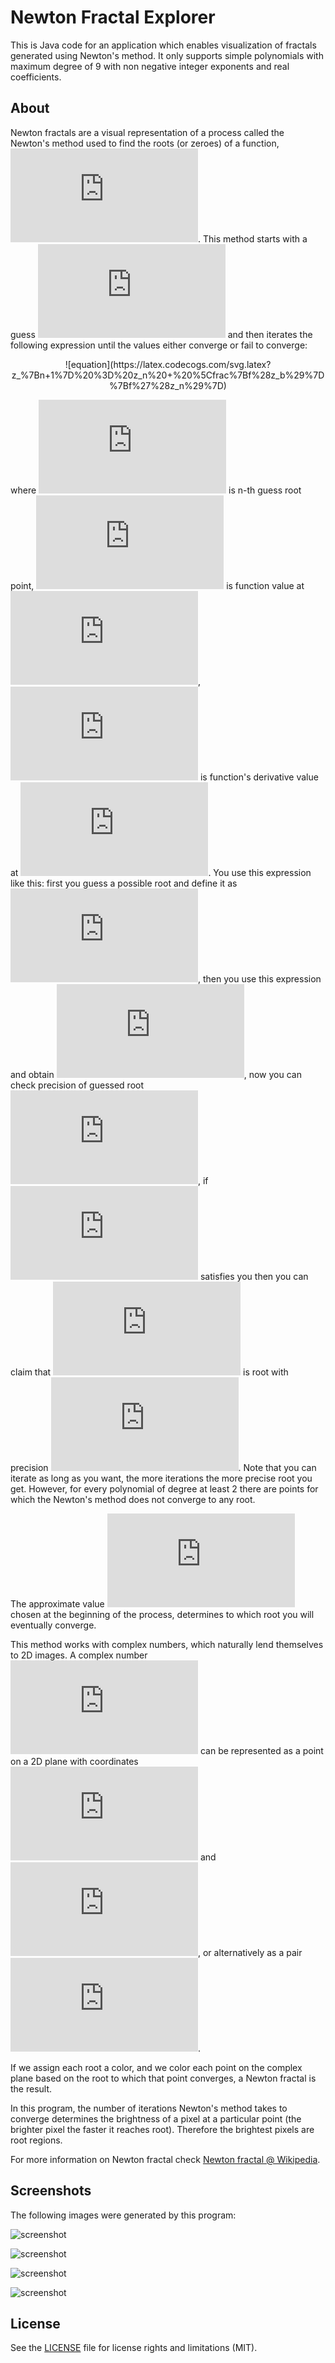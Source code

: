 
# Newton Fractal Explorer #

This is Java code for an application which enables visualization of fractals generated using Newton's method. It only supports simple polynomials with maximum degree of 9 with non negative integer exponents and real coefficients.

## About

Newton fractals are a visual representation of a process called the Newton's method used to find the roots (or zeroes) of a function, ![f(z_n)](https://latex.codecogs.com/svg.latex?f%28z_n%29).
This method starts with a guess ![z0](https://latex.codecogs.com/svg.latex?z_0) and then iterates the following expression until the values either converge or fail to converge:

<center>
![equation](https://latex.codecogs.com/svg.latex?z_%7Bn&plus;1%7D%20%3D%20z_n%20&plus;%20%5Cfrac%7Bf%28z_b%29%7D%7Bf%27%28z_n%29%7D)
</center>

where ![zn](https://latex.codecogs.com/svg.latex?z_n) is n-th guess root point, ![f(z_n)](https://latex.codecogs.com/svg.latex?f%28z_n%29) is function value at ![zn](https://latex.codecogs.com/svg.latex?z_n), ![f'(z_n)](https://latex.codecogs.com/svg.latex?f%27%28z_n%29) is function's derivative value at ![zn](https://latex.codecogs.com/svg.latex?z_n). You use this expression like this: first you guess a possible root and define it as ![z0](https://latex.codecogs.com/svg.latex?z_0), then you use this expression and obtain ![z1](https://latex.codecogs.com/svg.latex?z_1), now you can check precision of guessed root ![dz=|z_1-z_0|](https://latex.codecogs.com/svg.latex?dz%20%3D%20%7Cz_1%20-%20z_0%7C), if ![dz](https://latex.codecogs.com/svg.latex?dz) satisfies you then you can claim that ![z1](https://latex.codecogs.com/svg.latex?z_1) is root with precision ![dz](https://latex.codecogs.com/svg.latex?dz). Note that you can iterate as long as you want, the more iterations the more precise root you get. However, for every polynomial of degree at least 2 there are points for which the Newton's method does not converge to any root.

The approximate value ![z0](https://latex.codecogs.com/svg.latex?z_0) chosen at the beginning of the process, determines to which root you will eventually converge.

This method works with complex numbers, which naturally lend themselves to 2D images. A complex number ![z=x+yi](https://latex.codecogs.com/svg.latex?z%20%3D%20x%20&plus;%20i%20%5Ccdot%20y) can be represented as a point on a 2D plane with coordinates ![x](https://latex.codecogs.com/svg.latex?x) and ![y](https://latex.codecogs.com/svg.latex?y), or alternatively as a pair ![(x,y)](https://latex.codecogs.com/svg.latex?%28x%2C%20y%29).

If we assign each root a color, and we color each point on the complex plane based on the root to which that point converges, a Newton fractal is the result.

In this program, the number of iterations Newton's method takes to converge determines the brightness of a pixel at a particular point (the brighter pixel the faster it reaches root). Therefore the brightest pixels are root regions.

For more information on Newton fractal check [Newton fractal @ Wikipedia](https://en.wikipedia.org/wiki/Newton_fractal).

## Screenshots

The following images were generated by this program:

![screenshot](https://user-images.githubusercontent.com/3193712/57887622-4e482a80-7806-11e9-90d5-d5f5f4833392.png)

![screenshot](https://user-images.githubusercontent.com/3193712/57887624-51dbb180-7806-11e9-866b-36aa91ba2cce.png)

![screenshot](https://user-images.githubusercontent.com/3193712/57887626-53a57500-7806-11e9-9cf0-9c3379665c61.png)

![screenshot](https://user-images.githubusercontent.com/3193712/57887631-56a06580-7806-11e9-96d4-f8888cbb4f79.png)

## License

See the [LICENSE](https://github.com/gustavohb/newton-fractals/blob/master/LICENSE) file for license rights and limitations (MIT).

